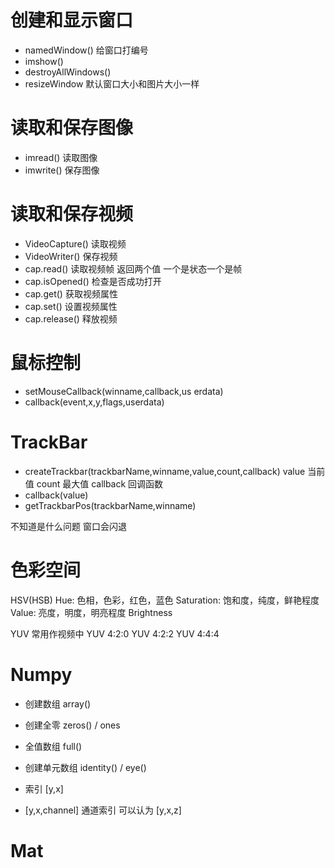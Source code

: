 # 创建和显示窗口

- namedWindow() 给窗口打编号
- imshow()
- destroyAllWindows()
- resizeWindow 默认窗口大小和图片大小一样

# 读取和保存图像

- imread() 读取图像
- imwrite() 保存图像

# 读取和保存视频

- VideoCapture() 读取视频
- VideoWriter() 保存视频
- cap.read() 读取视频帧 返回两个值 一个是状态一个是帧
- cap.isOpened() 检查是否成功打开
- cap.get() 获取视频属性
- cap.set() 设置视频属性
- cap.release() 释放视频

# 鼠标控制

- setMouseCallback(winname,callback,us erdata)
- callback(event,x,y,flags,userdata)

# TrackBar

- createTrackbar(trackbarName,winname,value,count,callback) value 当前值 count 最大值 callback 回调函数
- callback(value)
- getTrackbarPos(trackbarName,winname)

不知道是什么问题 窗口会闪退

# 色彩空间

HSV(HSB)
Hue: 色相，色彩，红色，蓝色
Saturation: 饱和度，纯度，鲜艳程度
Value: 亮度，明度，明亮程度 Brightness

YUV 常用作视频中
YUV 4:2:0
YUV 4:2:2
YUV 4:4:4

# Numpy

- 创建数组 array()
- 创建全零 zeros() / ones
- 全值数组 full()
- 创建单元数组 identity() / eye()

- 索引 [y,x]
- [y,x,channel] 通道索引 可以认为 [y,x,z]

# Mat
